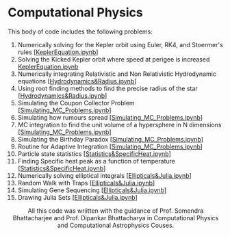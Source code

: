 # Computational Physics 
This body of code includes the following problems:

1) Numerically solving for the Kepler orbit using Euler, RK4, and Stoermer's rules [[KeplerEquation.ipynb](KeplerEquation.ipynb)]
2) Solving the Kicked Kepler orbit where speed at perigee is increased [KeplerEquation.ipynb](KeplerEquation.ipynb)
3) Numerically integrating Relativistic and Non Relativistic Hydrodynamic equations [[Hydrodynamics&Radius.ipynb](Hydrodynamics&Radius.ipynb)]
4) Using root finding methods to find the precise radius of the star  [[Hydrodynamics&Radius.ipynb](Hydrodynamics&Radius.ipynb)]
5) Simulating the Coupon Collector Problem  [[Simulating_MC_Problems.ipynb](Simulating_MC_Problems.ipynb)]
6) Simulating how rumours spread [[Simulating_MC_Problems.ipynb](Simulating_MC_Problems.ipynb)]
7) MC integration to find the unit volume of a hypersphere in N dimensions [[Simulating_MC_Problems.ipynb](Simulating_MC_Problems.ipynb)]
8) Simulating the Birthday Paradox [[Simulating_MC_Problems.ipynb](Simulating_MC_Problems.ipynb)]
9) Routine for Adaptive Integration [[Simulating_MC_Problems.ipynb](Simulating_MC_Problems.ipynb)]
10) Particle state statistics [[Statistics&SpecificHeat.ipynb](Statistics&SpecificHeat.ipynb)]
11) Finding Specific heat peak as a function of temperature [[Statistics&SpecificHeat.ipynb](Statistics&SpecificHeat.ipynb)]
12) Numerically solving elliptical integrals [[Ellipticals&Julia.ipynb](Ellipticals&Julia.ipynb)]
13) Random Walk with Traps [[Ellipticals&Julia.ipynb](Ellipticals&Julia.ipynb)]
14) Simulating Gene Sequencing [[Ellipticals&Julia.ipynb](Ellipticals&Julia.ipynb)]
15) Drawing Julia Sets [[Ellipticals&Julia.ipynb](Ellipticals&Julia.ipynb)]

<div align="center">
All this code was wriitten with the guidance of Prof. Somendra Bhattacharjee and Prof. Dipankar Bhattacharya in Computational Physics and Computational Astrophysics Couses.
</div>

